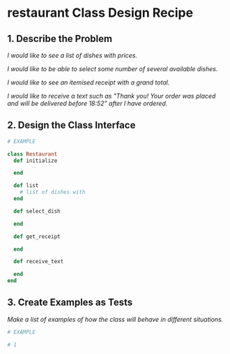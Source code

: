 # restaurant Class Design Recipe

## 1. Describe the Problem

_I would like to see a list of dishes with prices._

_I would like to be able to select some number of several available dishes._

_I would like to see an itemised receipt with a grand total._

_I would like to receive a text such as "Thank you! Your order was placed and will be delivered before 18:52" after I have ordered._

## 2. Design the Class Interface

```ruby
# EXAMPLE

class Restaurant
  def initialize

  end

  def list
    # list of dishes with 
  end

  def select_dish

  end

  def get_receipt

  end

  def receive_text

  end
end


```

## 3. Create Examples as Tests

_Make a list of examples of how the class will behave in different situations._

```ruby
# EXAMPLE

# 1



```
